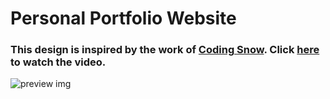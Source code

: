 # Personal Portfolio Website
### This design is inspired by the work of [Coding Snow](https://www.youtube.com/@CodingSnow). Click [here](https://youtu.be/G15xVfKwxLE) to watch the video.

![preview img](/preview.png)

